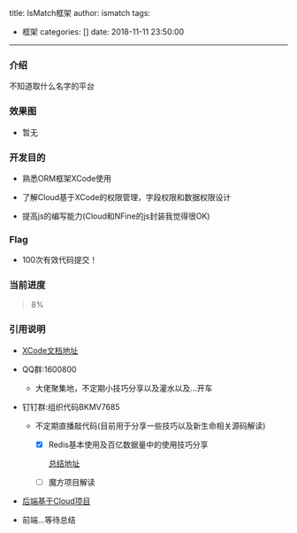 title: IsMatch框架
author: ismatch
tags:
  - 框架
categories: []
date: 2018-11-11 23:50:00
---

### 介绍
不知道取什么名字的平台

### 效果图
- 暂无

### 开发目的
- 熟悉ORM框架XCode使用

- 了解Cloud基于XCode的权限管理，字段权限和数据权限设计

- 提高js的编写能力(Cloud和NFine的js封装我觉得很OK)


### Flag
- 100次有效代码提交！

<!--more-->


### 当前进度
> 8%


### 引用说明   
- [XCode文档地址](http://www.newlifex.com/)

- QQ群:1600800
    - 大佬聚集地，不定期小技巧分享以及灌水以及...开车
- 钉钉群:组织代码BKMV7685
    - 不定期直播敲代码(目前用于分享一些技巧以及新生命相关源码解读)
        - [x] Redis基本使用及百亿数据量中的使用技巧分享
        
            [总结地址](https://www.cnblogs.com/yilezhu/p/9941208.html)
        - [ ] 魔方项目解读

- [后端基于Cloud项目](https://github.com/yunfeiyang1916/Cloud)

- 前端...等待总结